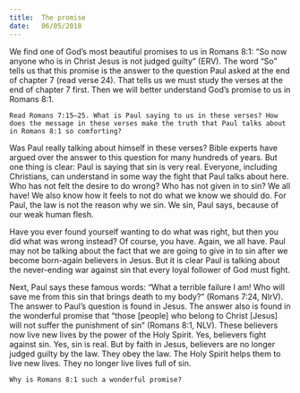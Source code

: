 ```yaml
---
title:  The promise
date:   06/05/2018
---
```


We find one of God’s most beautiful promises to us in Romans 8:1: “So now anyone who is in Christ Jesus is not judged guilty” (ERV). The word “So” tells us that this promise is the answer to the question Paul asked at the end of chapter 7 (read verse 24). That tells us we must study the verses at the end of chapter 7 first. Then we will better understand God’s promise to us in Romans 8:1. 
	
`Read Romans 7:15–25. What is Paul saying to us in these verses? How does the message in these verses make the truth that Paul talks about in Romans 8:1 so comforting?`

Was Paul really talking about himself in these verses? Bible experts have argued over the answer to this question for many hundreds of years. But one thing is clear: Paul is saying that sin is very real. Everyone, including Christians, can understand in some way the fight that Paul talks about here. Who has not felt the desire to do wrong? Who has not given in to sin? We all have! We also know how it feels to not do what we know we should do. For Paul, the law is not the reason why we sin. We sin, Paul says, because of our weak human flesh. 

Have you ever found yourself wanting to do what was right, but then you did what was wrong instead? Of course, you have. Again, we all have. Paul may not be talking about the fact that we are going to give in to sin after we become born-again believers in Jesus. But it is clear Paul is talking about the never-ending war against sin that every loyal follower of God must fight. 

Next, Paul says these famous words: “What a terrible failure I am! Who will save me from this sin that brings death to my body?” (Romans 7:24, NIrV). The answer to Paul’s question is found in Jesus. The answer also is found in the wonderful promise that “those [people] who belong to Christ [Jesus] will not suffer the punishment of sin” (Romans 8:1, NLV). These believers now live new lives by the power of the Holy Spirit. Yes, believers fight against sin. Yes, sin is real. But by faith in Jesus, believers are no longer judged guilty by the law. They obey the law. The Holy Spirit helps them to live new lives. They no longer live lives full of sin.

`Why is Romans 8:1 such a wonderful promise?`